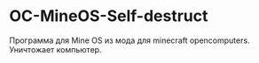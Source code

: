 # OC-MineOS-Self-destruct
Программа для Mine OS из мода для minecraft opencomputers. Уничтожает компьютер.
